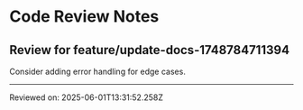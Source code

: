 # Code Review Notes

## Review for feature/update-docs-1748784711394

Consider adding error handling for edge cases.

---
Reviewed on: 2025-06-01T13:31:52.258Z